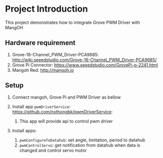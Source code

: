 # Project Introduction

This project demonstrates how to integrate Grove PWM Driver with MangOH
## Hardware requirement
  1. Grove-16-Channel_PWM_Driver-PCA9685: http://wiki.seeedstudio.com/Grove-16-Channel_PWM_Driver-PCA9685/
  2. Grove Pi Connector: https://www.seeedstudio.com/GrovePi-p-2241.html
  3. Mangoh Red: http://mangoh.io

## Setup
  1. Connect mangoh, Grove Pi and PWM Driver as bellow
  2. Install app `pwmDriverService`:  https://github.com/nxthongbk/pwmDriverService:
        1. This app will provide api to control pwm driver
  
  3. Install apps: 
        1. `pwmConfigureToDatahub`: set angle, limitation, period to datahub
        1. `pwmControlServo`:  get notification from datahub when data is changed and control servo motor 
